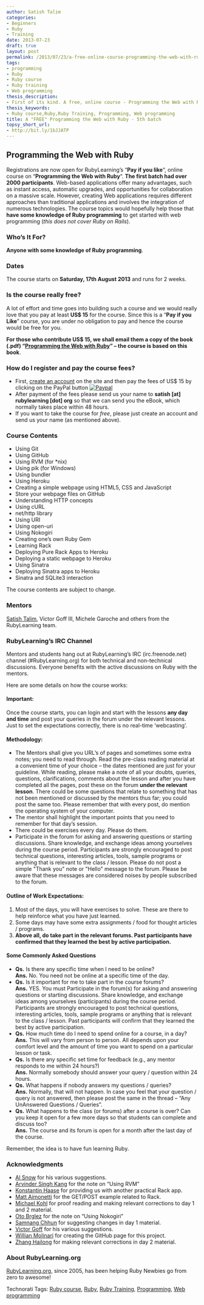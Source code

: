 ```yaml
---
author: Satish Talim
categories:
- Beginners
- Ruby
- Training
date: 2013-07-23
draft: true
layout: post
permalink: /2013/07/23/a-free-online-course-programming-the-web-with-ruby-5th-batch/
tags:
- programming
- Ruby
- Ruby course
- Ruby training
- Web programming
thesis_description:
- First of its kind. A free, online course - Programming the Web with Ruby at RubyLearning.
thesis_keywords:
- Ruby course,Ruby,Ruby Training, Programming, Web programming
title: A "FREE" Programming the Web with Ruby - 5th batch
topsy_short_url:
- http://bit.ly/1bJJATP
---
```


<div>
  <h2>
    Programming the Web with Ruby
  </h2>
  
  <p class="update">
    <span class="drop_cap">R</span>egistrations are now open for RubyLearning&#8217;s &#8220;<b>Pay if you like</b>&#8220;, online course on &#8220;<strong>Programming the Web with Ruby</strong>&#8220;. <b>The first batch had over 2000 participants</b>. Web-based applications offer many advantages, such as instant access, automatic upgrades, and opportunities for collaboration on a massive scale. However, creating Web applications requires different approaches than traditional applications and involves the integration of numerous technologies. The course topics would hopefully help those that <b>have some knowledge of Ruby programming</b> to get started with web programming (<em>this does not cover Ruby on Rails</em>).
  </p>
  
  <h3>
    Who&#8217;s It For?
  </h3>
  
  <p>
    <b>Anyone with some knowledge of Ruby programming</b>.
  </p>
  
  <h3>
    Dates
  </h3>
  
  <p>
    The course starts on <b>Saturday, 17th August 2013</b> and runs for 2 weeks.
  </p>
  
  <h3>
    Is the course really free?
  </h3>
  
  <p>
    A lot of effort and time goes into building such a course and we would really love that you pay at least <b>US$ 15</b> for the course. Since this is a &#8220;<b>Pay if you Like</b>&#8221; course, you are under no obligation to pay and hence the course would be free for you.
  </p>
  
  <p>
    <b>For those who contribute US$ 15, we shall email them a copy of the book (.pdf) “<a href="http://rubylearning.com/blog/programming-the-web-with-ruby-ebook/">Programming the Web with Ruby</a>” – the course is based on this book</b>.
  </p>
  
  <h3>
    How do I register and pay the course fees?
  </h3>
  
  <ul>
    <li>
      First, <a href="http://rubylearning.org/classes/login/index.php">create an account</a> on the site and then pay the fees of US$ 15 by clicking on the PayPal button <a href="http://rubylearning.org/classes/enrol/index.php?id=29"><img src="http://rubylearning.com/images/paypal_ruby.gif" alt="Paypal" /></a>
    </li>
    <li>
      After payment of the fees please send us your name to <strong>satish [at] rubylearning [dot] org</strong> so that we can send you the eBook, which normally takes place within 48 hours.
    </li>
    <li>
      If you want to take the course for <em>free</em>, please just create an account and send us your name (as mentioned above).
    </li>
  </ul>
  
  <h3>
    Course Contents
  </h3>
  
  <ul>
    <li>
      Using Git
    </li>
    <li>
      Using GitHub
    </li>
    <li>
      Using RVM (for *nix)
    </li>
    <li>
      Using pik (for Windows)
    </li>
    <li>
      Using bundler
    </li>
    <li>
      Using Heroku
    </li>
    <li>
      Creating a simple webpage using HTML5, CSS and JavaScript
    </li>
    <li>
      Store your webpage files on GitHub
    </li>
    <li>
      Understanding HTTP concepts
    </li>
    <li>
      Using cURL
    </li>
    <li>
      net/http library
    </li>
    <li>
      Using URI
    </li>
    <li>
      Using open-uri
    </li>
    <li>
      Using Nokogiri
    </li>
    <li>
      Creating one&#8217;s own Ruby Gem
    </li>
    <li>
      Learning Rack
    </li>
    <li>
      Deploying Pure Rack Apps to Heroku
    </li>
    <li>
      Deploying a static webpage to Heroku
    </li>
    <li>
      Using Sinatra
    </li>
    <li>
      Deploying Sinatra apps to Heroku
    </li>
    <li>
      Sinatra and SQLite3 interaction
    </li>
  </ul>
  
  <p>
    The course contents are subject to change.
  </p>
  
  <h3>
    Mentors
  </h3>
  
  <p>
    <a href="http://satishtalim.com/">Satish Talim</a>, Victor Goff III, Michele Garoche and others from the RubyLearning team.
  </p>
  
  <h3>
    RubyLearning&#8217;s IRC Channel
  </h3>
  
  <p>
    Mentors and students hang out at RubyLearning&#8217;s IRC (irc.freenode.net) channel (#RubyLearning.org) for both technical and non-technical discussions. Everyone benefits with the active discussions on Ruby with the mentors.
  </p>
  
  <p>
    Here are some details on how the course works:
  </p>
  
  <h4>
    Important:
  </h4>
  
  <p>
    Once the course starts, you can login and start with the lessons <b>any day and time</b> and post your queries in the forum under the relevant lessons. Just to set the expectations correctly, there is no real-time &#8216;webcasting&#8217;.
  </p>
  
  <h4>
    Methodology:
  </h4>
  
  <ul>
    <li>
      The Mentors shall give you URL&#8217;s of pages and sometimes some extra notes; you need to read through. Read the pre-class reading material at a convenient time of your choice &#8211; the dates mentioned are just for your guideline. While reading, please make a note of all your doubts, queries, questions, clarifications, comments about the lesson and after you have completed all the pages, post these on the forum <b>under the relevant lesson</b>. There could be some questions that relate to something that has not been mentioned or discussed by the mentors thus far; you could post the same too. Please remember that with every post, do mention the operating system of your computer.
    </li>
    <li>
      The mentor shall highlight the important points that you need to remember for that day&#8217;s session.
    </li>
    <li>
      There could be exercises every day. Please do them.
    </li>
    <li>
      Participate in the forum for asking and answering questions or starting discussions. Share knowledge, and exchange ideas among yourselves during the course period. Participants are strongly encouraged to post technical questions, interesting articles, tools, sample programs or anything that is relevant to the class / lesson. Please do not post a simple "Thank you" note or "Hello" message to the forum. Please be aware that these messages are considered noises by people subscribed to the forum.
    </li>
  </ul>
  
  <h4>
    Outline of Work Expectations:
  </h4>
  
  <ol>
    <li>
      Most of the days, you will have exercises to solve. These are there to help reinforce what you have just learned.
    </li>
    <li>
      Some days may have some extra assignments / food for thought articles / programs.
    </li>
    <li>
      <strong>Above all, do take part in the relevant forums. Past participants have confirmed that they learned the best by active participation.</strong>
    </li>
  </ol>
  
  <h4>
    Some Commonly Asked Questions
  </h4>
  
  <ul>
    <li>
      <b>Qs.</b> Is there any specific time when I need to be online?<br /><b>Ans.</b> No. You need not be online at a specific time of the day.
    </li>
    <li>
      <b>Qs.</b> Is it important for me to take part in the course forums?<br /><b>Ans.</b> YES. You must Participate in the forum(s) for asking and answering questions or starting discussions. Share knowledge, and exchange ideas among yourselves (participants) during the course period. Participants are strongly encouraged to post technical questions, interesting articles, tools, sample programs or anything that is relevant to the class / lesson. Past participants will confirm that they learned the best by active participation.
    </li>
    <li>
      <b>Qs.</b> How much time do I need to spend online for a course, in a day?<br /><b>Ans.</b> This will vary from person to person. All depends upon your comfort level and the amount of time you want to spend on a particular lesson or task.
    </li>
    <li>
      <b>Qs.</b> Is there any specific set time for feedback (e.g., any mentor responds to me within 24 hours?)<br /><b>Ans.</b> Normally somebody should answer your query / question within 24 hours.
    </li>
    <li>
      <b>Qs.</b> What happens if nobody answers my questions / queries?<br /><b>Ans.</b> Normally, that will not happen. In case you feel that your question / query is not answered, then please post the same in the thread &#8211; &#8220;Any UnAnswered Questions / Queries&#8221;.
    </li>
    <li>
      <b>Qs.</b> What happens to the class (or forums) after a course is over? Can you keep it open for a few more days so that students can complete and discuss too?<br /><b>Ans.</b> The course and its forum is open for a month after the last day of the course.
    </li>
  </ul>
  
  <p>
    Remember, the idea is to have fun learning Ruby.
  </p>
  
  <h3>
    Acknowledgments
  </h3>
  
  <ul>
    <li>
      <a href="https://github.com/jasnow">Al Snow</a> for his various suggestions.
    </li>
    <li>
      <a href="https://github.com/punjab">Arvinder Singh Kang</a> for the note on &#8220;Using RVM&#8221;
    </li>
    <li>
      <a href="https://github.com/rkh">Konstantin Haase</a> for providing us with another practical Rack app.
    </li>
    <li>
      <a href="https://github.com/mattetti">Matt Aimonetti</a> for the GET/POST example related to Rack.
    </li>
    <li>
      <a href="https://github.com/citizen428">Michael Kohl</a> for proof reading and making relevant corrections to day 1 and 2 material.
    </li>
    <li>
      <a href="https://github.com/otobrglez">Oto Brglez</a> for the note on &#8220;Using Nokogiri&#8221;
    </li>
    <li>
      <a href="https://github.com/samnang">Samnang Chhun</a> for suggesting changes in day 1 material.
    </li>
    <li>
      <a href="https://github.com/kotp">Victor Goff</a> for his various suggestions.
    </li>
    <li>
      <a href="https://github.com/PotHix">Willian Molinari</a> for creating the GitHub page for this project.
    </li>
    <li>
      <a href="https://github.com/zhhailon">Zhang Hailong</a> for making relevant corrections in day 2 material.
    </li>
  </ul>
  
  <h3>
    About RubyLearning.org
  </h3>
  
  <p>
    <a href="http://rubylearning.org/">RubyLearning.org</a>, since 2005, has been helping Ruby Newbies go from zero to awesome!
  </p>
</div>

Technorati Tags: <a href="http://technorati.com/tag/Ruby+course" rel="tag">Ruby course</a>, <a href="http://technorati.com/tag/Ruby" rel="tag">Ruby</a>, <a href="http://technorati.com/tag/Ruby+Training" rel="tag">Ruby Training</a>, <a href="http://technorati.com/tag/Programming" rel="tag"> Programming</a>, <a href="http://technorati.com/tag/Web+programming" rel="tag"> Web programming</a>

